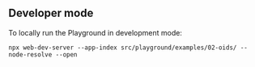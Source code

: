## Developer mode

To locally run the Playground in development mode:

~~~
npx web-dev-server --app-index src/playground/examples/02-oids/ --node-resolve --open
~~~
